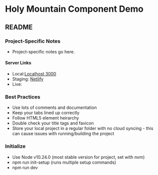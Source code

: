 # Holy Mountain Component Demo #
## README ##

### Project-Specific Notes ###
* Project-specific notes go here.

#### Server Links ####
* Local:[Localhost 3000](http://localhost:3000/) 
* Staging: [Netlify](https://holy-mountain-component-library.netlify.app/) 
* Live: 

### Best Practices ###
* Use lots of comments and documentation
* Keep your tabs lined up correctly
* Follow HTML5 element heirarchy
* Double check your title tags and favicon
* Store your local project in a regular folder with no cloud syncing - this can cause issues with running/building the project

### Initialize ###
* Use Node v10.24.0 (most stable version for project, set with nvm)
* npm run init-setup (runs multiple setup commands)
* npm run dev 
